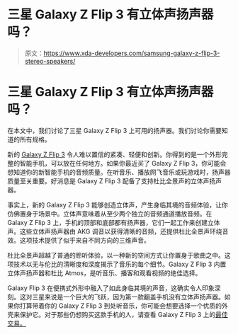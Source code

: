 # 三星 Galaxy Z Flip 3 有立体声扬声器吗？

> 原文：<https://www.xda-developers.com/samsung-galaxy-z-flip-3-stereo-speakers/>

# 三星 Galaxy Z Flip 3 有立体声扬声器吗？

在本文中，我们讨论了三星 Galaxy Z Flip 3 上可用的扬声器。我们讨论你需要知道的所有规格。

新的 [Galaxy Z Flip 3](https://www.xda-developers.com/samsung-galaxy-z-flip-3/) 令人难以置信的紧凑、轻便和创新。你得到的是一个外形完整的智能手机，可以放在任何地方。如果你最近买了 Galaxy Z Flip 3，你可能会想知道你的新智能手机的音频质量。在听音乐、播放网飞音乐或玩游戏时，扬声器质量至关重要。好消息是 Galaxy Z Flip 3 配备了支持杜比全景声的立体声扬声器。

事实上，新的 Galaxy Z Flip 3 能够创造立体声，产生身临其境的音频体验，让你仿佛置身于场景中。立体声意味着从至少两个独立的音频通道播放音频。在 Galaxy Z Flip 3 上，手机的顶部和底部都有扬声器，它们一起工作来创建立体声。这些立体声扬声器由 AKG 调音以获得清晰的音频，还提供杜比全景声环绕音效。这项技术提供了似乎来自不同方向的三维声音。

杜比全景声超越了普通的聆听体验，以一种新的空间方式让你置身于歌曲之中。这项技术以无与伦比的清晰度和深度揭示了音乐的每个细节。Galaxy Z Flip 3 内置立体声扬声器和杜比 Atmos，是听音乐、播客和观看视频的绝佳选择。

Galaxy Flip 3 在便携式外形中融入了如此身临其境的声音，这确实令人印象深刻。这对三星来说是一个巨大的飞跃，因为第一款翻盖手机没有立体声扬声器。如果你打算带着你的 Galaxy Z Flip 3 到处听音乐，你可能会想要选择一个优质的外壳来保护它。对于那些仍想购买这款手机的人，请查看 Galaxy Z Flip 3 上的[最佳交易。](https://www.xda-developers.com/best-galaxy-z-flip-3-deals/)